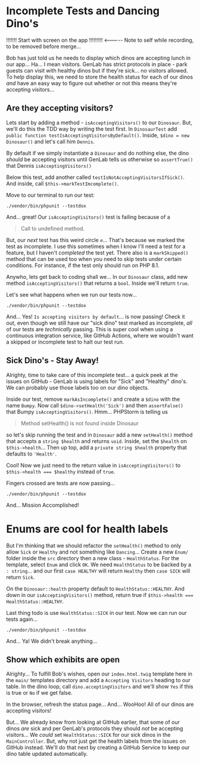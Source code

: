 # Incomplete Tests and Dancing Dino's

!!!!!!! Start with screen on the app !!!!!!!!! <----- Note to self while recording, to be removed before merge...

Bob has just told us he needs to display which dinos are accepting lunch in our
app... Ha... I mean visitors. GenLab has strict protocols in place - park guests 
can visit with healthy dinos but if they're sick... no visitors allowed.
To help display this, we need to store the health status for each of our dinos *and*
have an easy way to figure out whether or not this means they're accepting visitors...

## Are they accepting visitors?

Lets start by adding a method - `isAcceptingVisitors()` to our `Dinosaur`. But,
we'll do this the TDD way by writing the test first. In `DinosaurTest` add
`public function testIsAcceptingVisitorsByDefault()`. Inside, `$dino = new Dinosaur()`
and let's call him `Dennis`. 

By default if we simply instantiate a `Dinosaur` and do nothing else, the dino 
*should* be accepting visitors until GenLab tells us otherwise so 
`assertTrue()` that Dennis `isAcceptingVisitors()`

Below this test, add another called `testIsNotAcceptingVisitorsIfSick()`. And 
inside, call `$this->markTestImcomplete()`.

Move to our terminal to run our test:

```terminal
./vendor/bin/phpunit --testdox
```

And... great! Our `isAcceptingVisitors()` test is failing because of a

> Call to undefined method.

But, our *next* test has this weird circle `∅`... That's because we marked the test
as incomplete. I use this sometimes when I know I'll need a test for a feature, 
but I haven't *completed* the test yet. There also is a `markSkipped()` method that can 
be used too when you need to skip tests under certain conditions. For instance, 
if the test only should run on PHP 8.1.

Anywho, lets get back to coding shall we... In our `Dinosaur` class, add new method
`isAcceptingVisitors()` that returns a `bool`. Inside we'll return `true`.

Let's see what happens when we run our tests now...

```terminal-silent
./vendor/bin/phpunit --testdox

```

And... Yes! `Is accepting visitors by default`... is now passing! Check it out,
even though we still have our "sick dino" test marked as incomplete, *all* of our tests
are *technically* passing. This is super cool when using a continuous integration 
service, like GitHub Actions, where we wouldn't want a skipped or incomplete test
to halt our test run.

## Sick Dino's - Stay Away!

Alrighty, time to take care of this incomplete test... a quick peek at the issues
on GitHub - GenLab is using labels for "Sick" and "Healthy" dino's. We can probably
use those labels too on our dino objects.

Inside our test, remove `markAsIncomplete()` and create a `$dino` with the name
`Bumpy`. Now call `$dino->setHealth('Sick')` and then `assertFalse()` that
Bumpy `isAcceptingVisitors()`. Hmm... PHPStorm is telling us

> Method setHealth() is not found inside Dinosaur

so let's skip running the test and in `Dinosaur` add a new `setHealth()` method that 
accepts a `string $health` and returns `void`. Inside, set the `$health`
on `$this->health`... Then up top, add a `private string $health` property that
defaults to `'Health'`.

Cool! Now we just need to the return value in `isAcceptingVisitors()` to
`$this->health === $healthy` instead of `true`.

Fingers crossed are tests are now passing...

```terminal-silent
./vendor/bin/phpunit --testdox
```

And... Mission Accomplished!

# Enums are cool for health labels

But I'm thinking that we should refactor the `setHealth()` method to only allow
`Sick` or `Healthy` and not something like `Dancing`... Create a new `Enum/` folder
inside the `src` directory then a new class - `HealthStatus`. For the 
template, select `Enum` and click `OK`. We need `HealthStatus` to be backed by a
`: string`... and our first `case HEALTHY` will return `Healthy` then `case SICK`
will return `Sick`.

On the `Dinosaur::health` property default to `HealthStatus::HEALTHY`. And down 
in our `isAcceptingVisitors()` method, return true if 
`$this->health === HealthStatus::HEALTHY`.

Last thing todo is use `HealthStatus::SICK` in our test. Now we can run our tests
again...

```terminal-silent
./vendor/bin/phpunit --testdox
```

And... Ya! We didn't break anything...

## Show which exhibits are open

Alrighty... To fulfill Bob's wishes, open our `index.html.twig` template here 
in the `main/` templates directory and add a `Accepting Visitors`
heading to our table. In the dino loop, call `dino.acceptingVisitors` and we'll
show `Yes` if this is true or `No` if we get false.

In the browser, refresh the status page... And... WooHoo! All
of our dinos are accepting visitors!

But... We already know from looking at GitHub earlier, that some of our dinos 
*are* sick and per GenLab's protocols they should *not* be accepting visitors... 
We *could* set `HealthStatus::SICK` for our sick dinos in the `MainController`. But,
why not just get the health labels from the issues on GitHub instead. We'll do 
that next by creating a GitHub Service to keep our dino table updated automatically.
